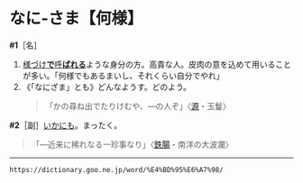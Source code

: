 # なに‐さま【何様】

**\#1**［名］
1. [様づけ**で**](さまづけ（様付け）)[呼**ばれる**](よぶ（呼ぶ／喚ぶ）)ような身分の方。高貴な人。皮肉の意を込めて用いることが多い。「何様でもあるまいし、それくらい自分でやれ」
2. 《「なにざま」とも》どんなようす。どのよう。    
    >「かの尋ね出でたりけむや、―の人ぞ」〈[源](https://dictionary.goo.ne.jp/word/%E6%BA%90%E6%B0%8F%E7%89%A9%E8%AA%9E/#jn-69890)・玉鬘〉
        

**\#2**［副］[いかにも](いかにも（如何にも）)。まったく。
>「―近来に稀れなる一珍事なり」〈[鉄腸](https://dictionary.goo.ne.jp/word/person/%E6%9C%AB%E5%BA%83%E9%89%84%E8%85%B8/#jn-117283)・南洋の大波瀾〉

---
`https://dictionary.goo.ne.jp/word/%E4%BD%95%E6%A7%98/`